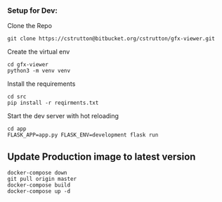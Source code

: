 ### Setup for Dev: ###

Clone the Repo
```
git clone https://cstrutton@bitbucket.org/cstrutton/gfx-viewer.git
```

Create the virtual env
```
cd gfx-viewer
python3 -m venv venv
```

Install the requirements
```
cd src
pip install -r reqirments.txt
```

Start the dev server with hot reloading
```
cd app
FLASK_APP=app.py FLASK_ENV=development flask run
```

## Update Production image to latest version ##

```
docker-compose down
git pull origin master
docker-compose build
docker-compose up -d
```
